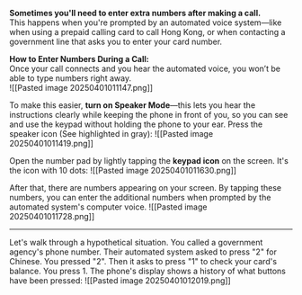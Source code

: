 
**Sometimes you'll need to enter extra numbers after making a call.**  
This happens when you're prompted by an automated voice system—like when using a prepaid calling card to call Hong Kong, or when contacting a government line that asks you to enter your card number.

**How to Enter Numbers During a Call:**  
Once your call connects and you hear the automated voice, you won’t be able to type numbers right away.  
![[Pasted image 20250401011147.png]]

To make this easier, **turn on Speaker Mode**—this lets you hear the instructions clearly while keeping the phone in front of you, so you can see and use the keypad without holding the phone to your ear. Press the speaker icon (See highlighted in gray):
![[Pasted image 20250401011419.png]]


Open the number pad by lightly tapping the **keypad icon** on the screen. It's the icon with 10 dots:
![[Pasted image 20250401011630.png]]

After that, there are numbers appearing on your screen. By tapping these numbers, you can enter the additional numbers when prompted by the automated system's computer voice.
![[Pasted image 20250401011728.png]]

---

Let's walk through a hypothetical situation. You called a government agency's phone number. Their automated system asked to press "2" for Chinese. You pressed "2". Then it asks to press "1" to check your card's balance. You press 1. The phone's display shows a history of what buttons have been pressed:
![[Pasted image 20250401012019.png]]
